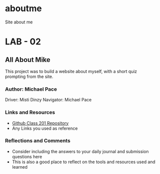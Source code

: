 # aboutme
Site about me
# LAB - 02

## All About Mike

This project was to build a website about myself, with a short quiz prompting from the site.

### Author: Michael Pace
Driver: Misti Dinzy
Navigator: Michael Pace

### Links and Resources
* [Github Class 201 Repository](https://github.com/DeltaVCode/cedarrapids-code-201d10)
* Any Links you used as reference

### Reflections and Comments
* Consider including the answers to your daily journal and submission questions here
* This is also a good place to reflect on the tools and resources used and learned